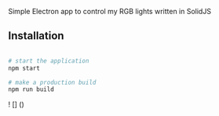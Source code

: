 Simple Electron app to control my RGB lights written in SolidJS

## Installation

```bash

# start the application
npm start

# make a production build
npm run build
```

! [] ()
